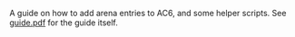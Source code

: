 A guide on how to add arena entries to AC6, and some helper scripts. See [guide.pdf](https://github.com/lugia19/AC6_Arena_Guide/blob/master/arena_guide.pdf) for the guide itself.
